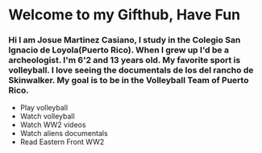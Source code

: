 # Welcome to my Gifthub, Have Fun
### Hi I am Josue Martinez Casiano, I study in the Colegio San Ignacio de Loyola(Puerto Rico). When I grew up I'd be a archeologist. I'm 6'2 and 13 years old. My favorite sport is volleyball. I love seeing the documentals de los del rancho de Skinwalker. My goal is to be in the Volleyball Team of Puerto Rico. 
* Play volleyball
* Watch volleyball
* Watch WW2 videos
* Watch aliens documentals
* Read Eastern Front WW2
